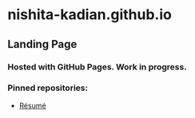 # nishita-kadian.github.io


## Landing Page
### Hosted with GitHub Pages. Work in progress.
### Pinned repositories:

- [Résumé](https://nishita-kadian.github.io/assets/Nishita_Kadian_1pg_Resume.pdf)
